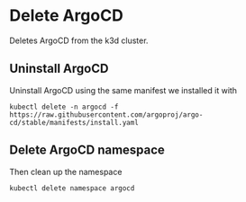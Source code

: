 # Delete ArgoCD

Deletes ArgoCD from the k3d cluster.

## Uninstall ArgoCD

Uninstall ArgoCD using the same manifest we installed it with

```shell
kubectl delete -n argocd -f https://raw.githubusercontent.com/argoproj/argo-cd/stable/manifests/install.yaml
```

## Delete ArgoCD namespace

Then clean up the namespace

```shell
kubectl delete namespace argocd
```